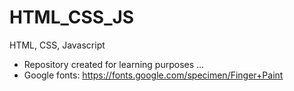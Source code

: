 # HTML_CSS_JS
HTML, CSS, Javascript

* Repository created for learning purposes ...
* Google fonts: https://fonts.google.com/specimen/Finger+Paint
